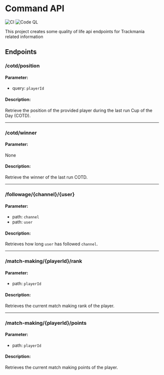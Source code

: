 # Command API

![CI](https://github.com/The-Coding-Mods/command-api/actions/workflows/ci.yaml/badge.svg)
![Code QL](https://github.com/The-Coding-Mods/command-api/actions/workflows/codeql-analysis.yaml/badge.svg)

This project creates some quality of life api endpoints for Trackmania related information

## Endpoints

### /cotd/position

#### Parameter:

- query: `playerId`

#### Description:

Retrieve the position of the provided player during the last run Cup of the Day (COTD).

---

### /cotd/winner

#### Parameter:

None

#### Description:

Retrieve the winner of the last run COTD.

---

### /followage/{channel}/{user}

#### Parameter:

- path: `channel`
- path: `user`

#### Description:

Retrieves how long `user` has followed `channel`.

---

### /match-making/{playerId}/rank

#### Parameter:

- path: `playerId`

#### Description:

Retrieves the current match making rank of the player.

---

### /match-making/{playerId}/points

#### Parameter:

- path: `playerId`

#### Description:

Retrieves the current match making points of the player.
